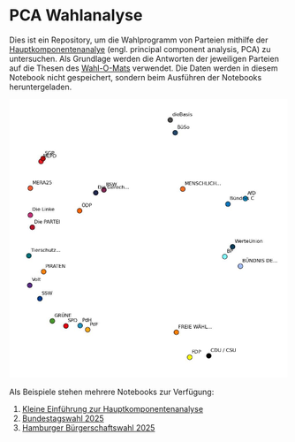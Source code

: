 # PCA Wahlanalyse

Dies ist ein Repository, um die Wahlprogramm von Parteien mithilfe der [Hauptkomponentenanalye](https://de.wikipedia.org/wiki/Hauptkomponentenanalyse) (engl. principal component analysis, PCA) zu untersuchen. Als Grundlage werden die Antworten der jeweiligen Parteien auf die Thesen des [Wahl-O-Mats](https://www.wahl-o-mat.de/) verwendet. Die Daten werden in diesem Notebook nicht gespeichert, sondern beim Ausführen der Notebooks heruntergeladen.

![PCA Wahlanalyse zur Bundestagswahl 2025](notebooks/pca_btw25.jpg)

Als Beispiele stehen mehrere Notebooks zur Verfügung:

1. [Kleine Einführung zur Hauptkomponentenanalyse](notebooks/beispiel_pca.ipynb)
2. [Bundestagswahl 2025](notebooks/beispiel_btw2025.ipynb)
3. [Hamburger Bürgerschaftswahl 2025](notebooks/beispiel_hh2025.ipynb)